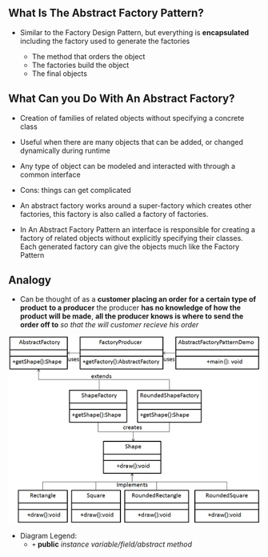 ## What Is The Abstract Factory Pattern?

* Similar to the Factory Design Pattern, but everything is
  **encapsulated** including the factory used to generate the
  factories

  * The method that orders the object
  * The factories build the object
  * The final objects

## What Can you Do With An Abstract Factory?

* Creation of families of related objects without specifying a concrete class

* Useful when there are many objects that can be added, or changed dynamically during runtime

* Any type of object can be modeled and interacted with through a common interface

* Cons: things can get complicated

* An abstract factory works around a super-factory which creates other factories, this factory is also called a factory of factories.

* In An Abstract Factory Pattern an interface is responsible for creating a factory of related objects without explicitly specifying their classes. Each generated factory can give the objects much like the Factory Pattern

## Analogy

* Can be thought of as a **customer placing an order for a certain
  type of product** **to a producer** the producer **has no knowledge
  of how the product will be made**, **all the producer knows is where
  to send the order off to** _so that the will customer recieve his order_

![Abstract_Factory_Design_Pattern_Diagram](res/Abstract-Factory-Pattern-UML-Diagram.jpg)

* Diagram Legend:
  * `+` **public** _instance variable/field/abstract method_
